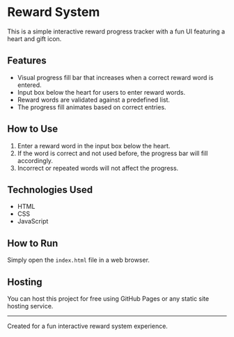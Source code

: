 # Reward System

This is a simple interactive reward progress tracker with a fun UI featuring a heart and gift icon.

## Features

- Visual progress fill bar that increases when a correct reward word is entered.
- Input box below the heart for users to enter reward words.
- Reward words are validated against a predefined list.
- The progress fill animates based on correct entries.

## How to Use

1. Enter a reward word in the input box below the heart.
2. If the word is correct and not used before, the progress bar will fill accordingly.
3. Incorrect or repeated words will not affect the progress.

## Technologies Used

- HTML
- CSS
- JavaScript

## How to Run

Simply open the `index.html` file in a web browser.

## Hosting

You can host this project for free using GitHub Pages or any static site hosting service.

---

Created for a fun interactive reward system experience.
